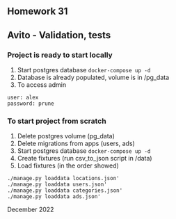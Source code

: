 ## Homework 31
## Avito - Validation, tests

### Project is ready to start locally
1. Start postgres database `docker-compose up -d`
2. Database is already populated, volume is in /pg_data
3. To access admin
```
user: alex
password: prune
```

### To start project from scratch

1. Delete postgres volume (pg_data)
2. Delete migrations from apps (users, ads)
3. Start postgres database `docker-compose up -d`
4. Create fixtures (run csv_to_json script in /data)
5. Load fixtures (in the order showed)
```
./manage.py loaddata locations.json'
./manage.py loaddata users.json'
./manage.py loaddata categories.json'
./manage.py loaddata ads.json'
```

December 2022